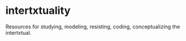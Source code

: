 # intertxtuality
Resources for studying, modeling, resisting, coding, conceptualizing the intertxtual.
